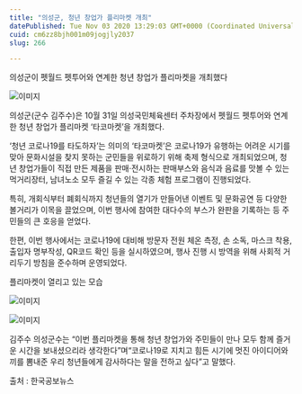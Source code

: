 ```yaml
---
title: "의성군, 청년 창업가 플리마켓 개최"
datePublished: Tue Nov 03 2020 13:29:03 GMT+0000 (Coordinated Universal Time)
cuid: cm6zz8bjh001m09jogjly2037
slug: 266

---
```



의성군이 펫월드 펫투어와 연계한 청년 창업가 플리마켓을 개최했다

![이미지](https://cdn.hashnode.com/res/hashnode/image/upload/v1739247789626/a51a9335-8afa-4cf3-95d0-bed1a0b35514.jpeg)

의성군(군수 김주수)은 10월 31일 의성국민체육센터 주차장에서 펫월드 펫투어와 연계한 청년 창업가 플리마켓 ‘타코마켓’을 개최했다.

‘청년 코로나19를 타도하자’는 의미의 ‘타코마켓’은 코로나19가 유행하는 어려운 시기를 맞아 문화시설을 찾지 못하는 군민들을 위로하기 위해 축제 형식으로 개최되었으며, 청년 창업가들이 직접 만든 제품을 판매·전시하는 판매부스와 음식과 음료를 맛볼 수 있는 먹거리장터, 남녀노소 모두 즐길 수 있는 각종 체험 프로그램이 진행되었다.

특히, 개회식부터 폐회식까지 청년들의 열기가 만들어낸 이벤트 및 문화공연 등 다양한 볼거리가 이목을 끌었으며, 이번 행사에 참여한 대다수의 부스가 완판을 기록하는 등 주민들의 큰 호응을 얻었다.

한편, 이번 행사에서는 코로나19에 대비해 방문자 전원 체온 측정, 손 소독, 마스크 착용, 출입자 명부작성, QR코드 확인 등을 실시하였으며, 행사 진행 시 방역을 위해 사회적 거리두기 방침을 준수하며 운영되었다.

플리마켓이 열리고 있는 모습

![이미지](https://cdn.hashnode.com/res/hashnode/image/upload/v1739247791566/73c8ef72-e500-4ded-b637-b5acc37c0915.jpeg)

![이미지](https://cdn.hashnode.com/res/hashnode/image/upload/v1739247793632/dca5a3a3-37c4-4efa-bcf7-ae5149ac541e.jpeg)

김주수 의성군수는 “이번 플리마켓을 통해 청년 창업가와 주민들이 만나 모두 함께 즐거운 시간을 보내셨으리라 생각한다”며“코로나19로 지치고 힘든 시기에 멋진 아이디어와 끼를 뽐내준 우리 청년들에게 감사하다는 말을 전하고 싶다”고 말했다.

출처 : 한국공보뉴스